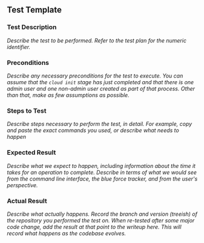 ## Test Template

### Test Description

*Describe the test to be performed. Refer to the test plan for the numeric identifier.*

### Preconditions

*Describe any necessary preconditions for the test to execute. You can assume that the `cloud init` stage has just completed and that there is one admin user and one non-admin user created as part of that process. Other than that, make as few assumptions as possible.*

### Steps to Test

*Describe steps necessary to perform the test, in detail. For example, copy and paste the exact commands you used, or describe what needs to happen*

### Expected Result

*Describe what we expect to happen, including information about the time it takes for an operation to complete. Describe in terms of what we would see from the command line interface, the blue force tracker, and from the user's perspective.*

### Actual Result

*Describe what actually happens. Record the branch and version (treeish) of the repository you performed the test on. When re-tested after some major code change, add the result at that point to the writeup here. This will record what happens as the codebase evolves.*
